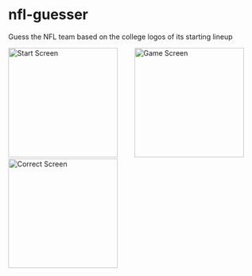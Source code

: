 # nfl-guesser
Guess the NFL team based on the college logos of its starting lineup

<p float="left">
  <img src="https://user-images.githubusercontent.com/101239062/158306779-d2660fbc-64c3-4cb2-931a-110855a9fe4f.png" alt="Start Screen" width="220"/>
  <img src="https://user-images.githubusercontent.com/101239062/158305125-b8b30b15-8c28-4cdb-9002-6dcdbb69d59b.png" alt="Game Screen" width="220" hspace="30"/>
  <img src="https://user-images.githubusercontent.com/101239062/158306924-852259d2-b7a0-4309-9b37-11f8072a858e.png" alt="Correct Screen" width="220"/>
</p>
